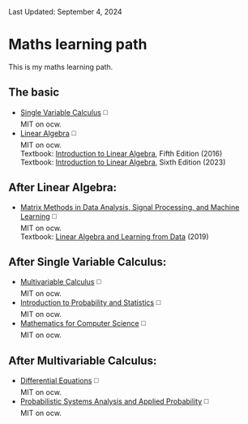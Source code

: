 Last Updated: September 4, 2024

# Maths learning path
This is my maths learning path.

## The basic
* [Single Variable Calculus](https://ocw.mit.edu/courses/mathematics/18-01sc-single-variable-calculus-fall-2010/index.htm) :white_medium_square:  
MIT on ocw.  
* [Linear Algebra](https://ocw.mit.edu/courses/mathematics/18-06sc-linear-algebra-fall-2011/index.htm) :white_medium_square:  
MIT on ocw.  
Textbook: [Introduction to Linear Algebra](https://math.mit.edu/~gs/linearalgebra/ila5/indexila5.html), Fifth Edition (2016)  
Textbook: [Introduction to Linear Algebra](https://math.mit.edu/~gs/linearalgebra/ila6/indexila6.html), Sixth Edition (2023)  

## After Linear Algebra:
* [Matrix Methods in Data Analysis, Signal Processing, and Machine Learning](https://ocw.mit.edu/courses/mathematics/18-065-matrix-methods-in-data-analysis-signal-processing-and-machine-learning-spring-2018/index.htm) :white_medium_square:  
MIT on ocw.  
Textbook: [Linear Algebra and Learning from Data](http://math.mit.edu/~gs/learningfromdata/) (2019)  

## After Single Variable Calculus:
* [Multivariable Calculus](https://ocw.mit.edu/courses/mathematics/18-02sc-multivariable-calculus-fall-2010/) :white_medium_square:  
MIT on ocw.  
* [Introduction to Probability and Statistics](https://ocw.mit.edu/courses/18-05-introduction-to-probability-and-statistics-spring-2022/) :white_medium_square:  
MIT on ocw.  
* [Mathematics for Computer Science](https://ocw.mit.edu/courses/electrical-engineering-and-computer-science/6-042j-mathematics-for-computer-science-spring-2015/index.htm) :white_medium_square:  
MIT on ocw.  

## After Multivariable Calculus:
* [Differential Equations](https://ocw.mit.edu/courses/mathematics/18-03sc-differential-equations-fall-2011/index.htm) :white_medium_square:  
MIT on ocw.  
* [Probabilistic Systems Analysis and Applied Probability](https://ocw.mit.edu/courses/electrical-engineering-and-computer-science/6-041sc-probabilistic-systems-analysis-and-applied-probability-fall-2013/index.htm) :white_medium_square:  
MIT on ocw.  
